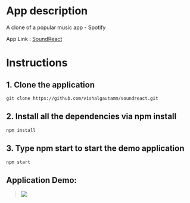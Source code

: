 # App description

A clone of a popular music app - Spotify

App Link : [SoundReact](https://soundreact.herokuapp.com/)

# Instructions

## 1. Clone the application
```
git clone https://github.com/vishalgautamm/soundreact.git
```

## 2. Install all the dependencies via npm install
```
npm install
```
## 3. Type npm start to start the demo application

```
npm start
```

## Application Demo:

><img src="http://i.imgur.com/C4q2bds.png">
